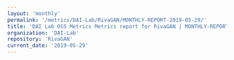 ```yaml
---
layout: 'monthly'
permalink: '/metrics/DAI-Lab/RivaGAN/MONTHLY-REPORT-2019-05-29/'
title: 'DAI Lab OSS Metrics Metrics report for RivaGAN | MONTHLY-REPORT-2019-05-29'
organization: 'DAI-Lab'
repository: 'RivaGAN'
current_date: '2019-05-29'
---
```

